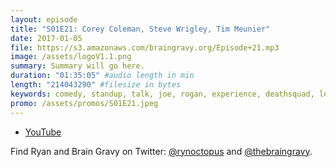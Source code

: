 ```yaml
---
layout: episode
title: "S01E21: Corey Coleman, Steve Wrigley, Tim Meunier"
date: 2017-01-05
file: https://s3.amazonaws.com/braingravy.org/Episode+21.mp3
image: /assets/logoV1.1.png
summary: Summary will go here.
duration: "01:35:05" #audio length in min
length: "214043290" #filesize in bytes
keywords: comedy, standup, talk, joe, rogan, experience, deathsquad, legion, of, skanks, science, media, news, video, games, nerd, comics, nerdist, pop, culter, technology, politics, npr
promo: /assets/promos/S01E21.jpeg
---
```



- [YouTube](https://www.youtube.com/channel/UCeHkFQsmv90Num66OcKSAXg)


Find Ryan and Brain Gravy on Twitter: [@rynoctopus](https://twitter.com/rynoctopus) and [@thebraingravy](https://twitter.com/thebraingravy).